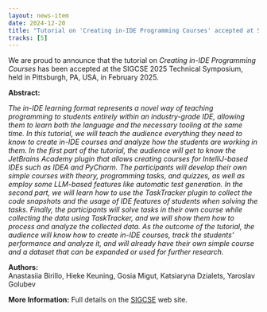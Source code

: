 ```yaml
---
layout: news-item
date: 2024-12-20
title: "Tutorial on 'Creating in-IDE Programming Courses' accepted at SIGCSE 2025"
tracks: [5]
---
```


We are proud to announce that the tutorial on _Creating in-IDE Programming Courses_ has been accepted at the SIGCSE 2025 Technical Symposium, held in Pittsburgh, PA, USA, in February 2025.

**Abstract:**  

_The in-IDE learning format represents a novel way of teaching programming to students entirely within an industry-grade IDE, allowing them to learn both the language and the necessary tooling at the same time. In this tutorial, we will teach the audience everything they need to know to create in-IDE courses and analyze how the students are working in them. In the first part of the tutorial, the audience will get to know the JetBrains Academy plugin that allows creating courses for IntelliJ-based IDEs such as IDEA and PyCharm. The participants will develop their own simple courses with theory, programming tasks, and quizzes, as well as employ some LLM-based features like automatic test generation. In the second part, we will learn how to use the TaskTracker plugin to collect the code snapshots and the usage of IDE features of students when solving the tasks. Finally, the participants will solve tasks in their own course while collecting the data using TaskTracker, and we will show them how to process and analyze the collected data. As the outcome of the tutorial, the audience will know how to create in-IDE courses, track the students’ performance and analyze it, and will already have their own simple course and a dataset that can be expanded or used for further research._


**Authors:**  
Anastasiia Birillo, Hieke Keuning, Gosia Migut, Katsiaryna Dzialets, Yaroslav Golubev

**More Information:**
Full details on the [SIGCSE] web site.



[sigcse]: https://sigcse2025.sigcse.org/details/sigcse-ts-2025-tutorials/11/Tutorial-104-Creating-in-IDE-Programming-Courses